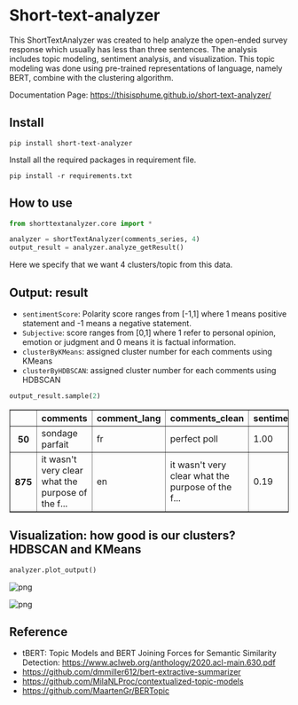 # Short-text-analyzer



This ShortTextAnalyzer was created to help analyze the open-ended survey response which usually has less than three sentences. The analysis includes topic modeling, sentiment analysis, and visualization. This topic modeling was done using pre-trained representations of language, namely BERT, combine with the clustering algorithm.

Documentation Page: https://thisisphume.github.io/short-text-analyzer/

## Install

`pip install short-text-analyzer`

Install all the required packages in requirement file.

`pip install -r requirements.txt`

## How to use

```python
from shorttextanalyzer.core import *

analyzer = shortTextAnalyzer(comments_series, 4)
output_result = analyzer.analyze_getResult()
```

Here we specify that we want 4 clusters/topic from this data.

## Output: result
- `sentimentScore`: Polarity score ranges from [-1,1] where 1 means positive statement and -1 means a negative statement. 
- `Subjective`: score ranges from [0,1] where 1 refer to personal opinion, emotion or judgment and 0 means it is factual information. 
- `clusterByKMeans`: assigned cluster number for each comments using KMeans
- `clusterByHDBSCAN`: assigned cluster number for each comments using HDBSCAN

```python
output_result.sample(2)
```




<div>
<style scoped>
    .dataframe tbody tr th:only-of-type {
        vertical-align: middle;
    }

    .dataframe tbody tr th {
        vertical-align: top;
    }

    .dataframe thead th {
        text-align: right;
    }
</style>
<table border="1" class="dataframe">
  <thead>
    <tr style="text-align: right;">
      <th></th>
      <th>comments</th>
      <th>comment_lang</th>
      <th>comments_clean</th>
      <th>sentimentScore</th>
      <th>subjectiveScore</th>
      <th>clusterByKMeans</th>
      <th>clusterByHDBSCAN</th>
    </tr>
  </thead>
  <tbody>
    <tr>
      <th>50</th>
      <td>sondage parfait</td>
      <td>fr</td>
      <td>perfect poll</td>
      <td>1.00</td>
      <td>1.000000</td>
      <td>2</td>
      <td>1</td>
    </tr>
    <tr>
      <th>875</th>
      <td>it wasn't very clear what the purpose of the f...</td>
      <td>en</td>
      <td>it wasn't very clear what the purpose of the f...</td>
      <td>0.19</td>
      <td>0.415833</td>
      <td>1</td>
      <td>1</td>
    </tr>
  </tbody>
</table>
</div>



## Visualization: how good is our clusters? HDBSCAN and KMeans

```python
analyzer.plot_output()
```


![png](docs/images/output_11_0.png)



![png](docs/images/output_11_1.png)


## Reference
- tBERT: Topic Models and BERT Joining Forces for Semantic Similarity Detection: https://www.aclweb.org/anthology/2020.acl-main.630.pdf
- https://github.com/dmmiller612/bert-extractive-summarizer
- https://github.com/MilaNLProc/contextualized-topic-models
- https://github.com/MaartenGr/BERTopic
